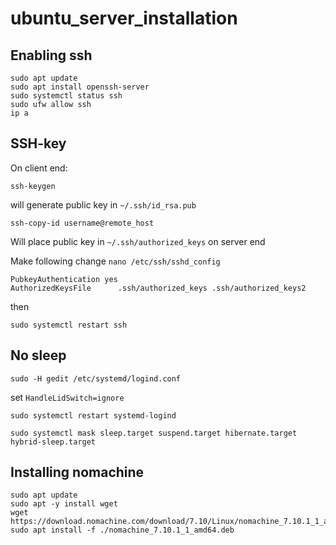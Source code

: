 # ubuntu_server_installation


## Enabling ssh

    sudo apt update
    sudo apt install openssh-server
    sudo systemctl status ssh
    sudo ufw allow ssh
    ip a

## SSH-key

On client end:

    ssh-keygen
    
will generate public key in `~/.ssh/id_rsa.pub`
    
    ssh-copy-id username@remote_host
    
Will place public key in `~/.ssh/authorized_keys` on server end

Make following change `nano /etc/ssh/sshd_config`

    PubkeyAuthentication yes
    AuthorizedKeysFile      .ssh/authorized_keys .ssh/authorized_keys2
    
then 
    
    sudo systemctl restart ssh
    
## No sleep
    
    sudo -H gedit /etc/systemd/logind.conf
    
set `HandleLidSwitch=ignore`

    sudo systemctl restart systemd-logind
    
    sudo systemctl mask sleep.target suspend.target hibernate.target hybrid-sleep.target

## Installing nomachine

    sudo apt update
    sudo apt -y install wget
    wget https://download.nomachine.com/download/7.10/Linux/nomachine_7.10.1_1_amd64.deb
    sudo apt install -f ./nomachine_7.10.1_1_amd64.deb
